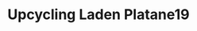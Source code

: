 ---
title: "Upcycling Laden Platane19"
url: /berlin/upcycling-laden-platane19/
shop: Gebrauchtwaren
---